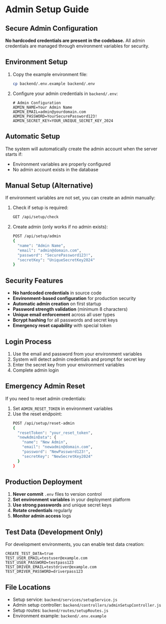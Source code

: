 # Admin Setup Guide

## Secure Admin Configuration

**No hardcoded credentials are present in the codebase.** All admin credentials are managed through environment variables for security.

## Environment Setup

1. Copy the example environment file:
   ```bash
   cp backend/.env.example backend/.env
   ```

2. Configure your admin credentials in `backend/.env`:
   ```env
   # Admin Configuration
   ADMIN_NAME=Your Admin Name
   ADMIN_EMAIL=admin@yourdomain.com
   ADMIN_PASSWORD=YourSecurePassword123!
   ADMIN_SECRET_KEY=YOUR_UNIQUE_SECRET_KEY_2024
   ```

## Automatic Setup

The system will automatically create the admin account when the server starts if:
- Environment variables are properly configured
- No admin account exists in the database

## Manual Setup (Alternative)

If environment variables are not set, you can create an admin manually:

1. Check if setup is required:
   ```bash
   GET /api/setup/check
   ```

2. Create admin (only works if no admin exists):
   ```bash
   POST /api/setup/admin
   {
     "name": "Admin Name",
     "email": "admin@domain.com", 
     "password": "SecurePassword123!",
     "secretKey": "UniqueSecretKey2024"
   }
   ```

## Security Features

- **No hardcoded credentials** in source code
- **Environment-based configuration** for production security
- **Automatic admin creation** on first startup
- **Password strength validation** (minimum 8 characters)
- **Unique email enforcement** across all user types
- **Bcrypt hashing** for all passwords and secret keys
- **Emergency reset capability** with special token

## Login Process

1. Use the email and password from your environment variables
2. System will detect admin credentials and prompt for secret key
3. Enter the secret key from your environment variables
4. Complete admin login

## Emergency Admin Reset

If you need to reset admin credentials:

1. Set `ADMIN_RESET_TOKEN` in environment variables
2. Use the reset endpoint:
   ```bash
   POST /api/setup/reset-admin
   {
     "resetToken": "your_reset_token",
     "newAdminData": {
       "name": "New Admin",
       "email": "newadmin@domain.com",
       "password": "NewPassword123!",
       "secretKey": "NewSecretKey2024"
     }
   }
   ```

## Production Deployment

1. **Never commit** `.env` files to version control
2. **Set environment variables** in your deployment platform
3. **Use strong passwords** and unique secret keys
4. **Rotate credentials** regularly
5. **Monitor admin access** logs

## Test Data (Development Only)

For development environments, you can enable test data creation:

```env
CREATE_TEST_DATA=true
TEST_USER_EMAIL=testuser@example.com
TEST_USER_PASSWORD=testpass123
TEST_DRIVER_EMAIL=testdriver@example.com
TEST_DRIVER_PASSWORD=driverpass123
```

## File Locations

- Setup service: `backend/services/setupService.js`
- Admin setup controller: `backend/controllers/adminSetupController.js`
- Setup routes: `backend/routes/setupRoutes.js`
- Environment example: `backend/.env.example`